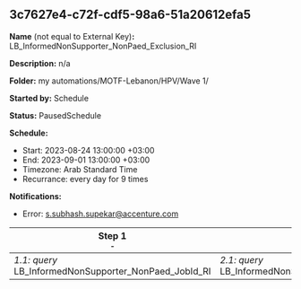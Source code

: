 ## 3c7627e4-c72f-cdf5-98a6-51a20612efa5

**Name** (not equal to External Key)**:** LB_InformedNonSupporter_NonPaed_Exclusion_RI

**Description:** n/a

**Folder:** my automations/MOTF-Lebanon/HPV/Wave 1/

**Started by:** Schedule

**Status:** PausedSchedule

**Schedule:**

* Start: 2023-08-24 13:00:00 +03:00
* End: 2023-09-01 13:00:00 +03:00
* Timezone: Arab Standard Time
* Recurrance: every day for 9 times

**Notifications:**

* Error: s.subhash.supekar@accenture.com

| Step 1<br>_<small>-</small>_ | Step 2<br>_<small>-</small>_ |
| --- | --- |
| _1.1: query_<br>LB_InformedNonSupporter_NonPaed_JobId_RI | _2.1: query_<br>LB_InformedNonSupporter_NonPaed_Exclusion_RI |
